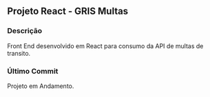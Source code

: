 ## Projeto React - GRIS Multas

### Descrição
Front End desenvolvido em React para consumo da API de multas de transito.

### Último Commit
Projeto em Andamento.